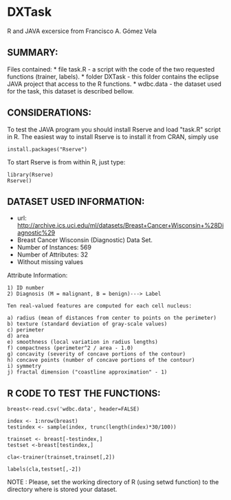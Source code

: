 DXTask
======

R and JAVA excersice from Francisco A. Gómez Vela

SUMMARY:
-------
Files contained:
	* file task.R - a script with the code of the two requested functions (trainer, labels).
	* folder DXTask - this folder contains the eclipse JAVA project that access to the R functions.
	* wdbc.data - the dataset used for the task, this dataset is described bellow.

	
	
CONSIDERATIONS:
--------------
To test the JAVA program you should install Rserve and load "task.R" script in R. The easiest way to install Rserve is to install it from CRAN, simply use

    install.packages("Rserve")

To start Rserve is from within R, just type:

    library(Rserve)
    Rserve()



DATASET USED INFORMATION:
------------------------
* url: http://archive.ics.uci.edu/ml/datasets/Breast+Cancer+Wisconsin+%28Diagnostic%29
* Breast Cancer Wisconsin (Diagnostic) Data Set.
* Number of Instances: 569
* Number of Attributes: 32
* Without missing values

Attribute Information:

	1) ID number
	2) Diagnosis (M = malignant, B = benign)---> Label

	Ten real-valued features are computed for each cell nucleus:

	a) radius (mean of distances from center to points on the perimeter)
	b) texture (standard deviation of gray-scale values)
	c) perimeter
	d) area
	e) smoothness (local variation in radius lengths)
	f) compactness (perimeter^2 / area - 1.0)
	g) concavity (severity of concave portions of the contour)
	h) concave points (number of concave portions of the contour)
	i) symmetry
	j) fractal dimension ("coastline approximation" - 1)




R CODE TO TEST THE FUNCTIONS:
------------------------------

    breast<-read.csv('wdbc.data', header=FALSE)
    
    index <- 1:nrow(breast)
    testindex <- sample(index, trunc(length(index)*30/100))
    
    trainset <- breast[-testindex,]
    testset <-breast[testindex,]
    
    cla<-trainer(trainset,trainset[,2])
    
    labels(cla,testset[,-2])

NOTE : Please, set the working directory of R (using setwd function) to the directory where is stored your dataset.

